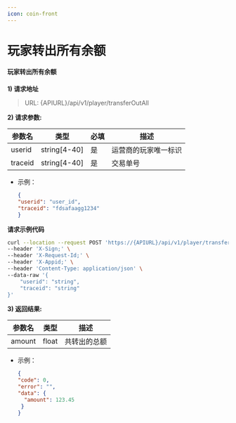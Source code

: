 ```yaml
---
icon: coin-front
---
```


# 玩家转出所有余额

#### 玩家转出所有余额 <a href="#h3--v1" id="h3--v1"></a>

**1) 请求地址**

> URL: {APIURL}/api/v1/player/transferOutAll

**2) 请求参数:**

| 参数名     | 类型            | 必填 | 描述         |
| ------- | ------------- | -- | ---------- |
| userid  | string\[4-40] | 是  | 运营商的玩家唯一标识 |
| traceid | string\[4-40] | 是  | 交易单号       |

*   示例：

    ```json
    {
    "userid": "user_id",
    "traceid": "fdsafaagg1234"
    }
    ```

**请求示例代码**

```bash
curl --location --request POST 'https://{APIURL}/api/v1/player/transferOutAll' \
--header 'X-Sign;' \
--header 'X-Request-Id;' \
--header 'X-Appid;' \
--header 'Content-Type: application/json' \
--data-raw '{
    "userid": "string",
    "traceid": "string"
}'
```

**3) 返回结果:**

| 参数名    | 类型    | 描述     |
| ------ | ----- | ------ |
| amount | float | 共转出的总额 |

*   示例：

    ```json
    {
    "code": 0,
    "error": "",
    "data": {
      "amount": 123.45
     }
    }
    ```
